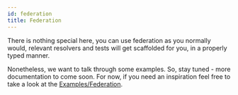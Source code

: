 ```yaml
---
id: federation
title: Federation
---
```


There is nothing special here, you can use federation as you normally would, relevant resolvers and tests will get scaffolded for you, in a properly typed manner. 

Nonetheless, we want to talk through some examples. So, stay tuned - more documentation to come soon.
For now, if you need an inspiration feel free to take a look at the [Examples/Federation](Examples/Federation.md).

